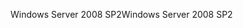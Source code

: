 <span data-ttu-id="71bed-101">Windows Server 2008 SP2</span><span class="sxs-lookup"><span data-stu-id="71bed-101">Windows Server 2008 SP2</span></span>